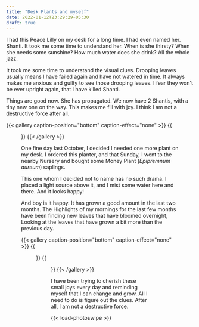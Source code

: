 ```yaml
---
title: "Desk Plants and myself"
date: 2022-01-12T23:29:29+05:30
draft: true
---
```


I had this Peace Lilly on my desk for a long time. I had even named her. Shanti. It took me some time to understand her.
When is she thirsty? When she needs some sunshine? How much water does she drink? All the whole jazz.

It took me some time to understand the visual clues. Drooping leaves usually means I have failed again and have not watered in time.
It always makes me anxious and guilty to see those drooping leaves. I fear they won't be ever upright again, that I have killed Shanti.

Things are good now. She has propagated. We now have 2 Shantis, with a tiny new one on the way. This makes me fill with joy. I think I am not a destructive force after all.

{{< gallery caption-position="bottom" caption-effect="none" >}}
{{<figure src="/images/desk-plants-myself/shanti.jpeg" caption="Shanti, the Peace Lilly" >}}
{{< /gallery >}}

One fine day last October, I decided I needed one more plant on my desk. I ordered this planter, and that Sunday, I went to the nearby Nursery and bought some Money Plant (_Epipremnum aureum_) saplings.

This one whom I decided not to name has no such drama. I placed a light source above it, and I mist some water here and there. And it looks happy!

And boy is it happy. It has grown a good amount in the last two months.
The Highlights of my mornings for the last few months have been finding new leaves that have bloomed overnight, Looking at the leaves that have grown a bit more than the previous day.

{{< gallery caption-position="bottom" caption-effect="none" >}}
{{<figure src="/images/desk-plants-myself/then.jpeg" caption="Then" >}}
{{<figure src="/images/desk-plants-myself/now.jpeg" caption="Now" >}}
{{< /gallery >}}

I have been trying to cherish these small joys every day and reminding myself that I can change and grow. All I need to do is figure out the clues. After all, I am not a destructive force.

{{< load-photoswipe >}}
